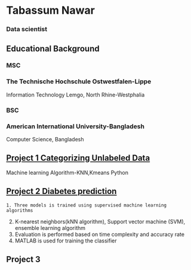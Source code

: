 # Tabassum Nawar
### Data scientist
## Educational Background
### MSC
### **The Technische Hochschule Ostwestfalen-Lippe**
Information Technology
Lemgo, North Rhine-Westphalia
### BSC
### **American International University-Bangladesh**
Computer Science,
Bangladesh
## [Project 1 Categorizing Unlabeled Data](https://github.com/Tabassum0794/Machine-Learning/tree/main/CategorizingData)
  Machine learning Algorithm-KNN,Kmeans
  Python
  
## [Project 2 Diabetes prediction](https://github.com/Tabassum0794/Machine-Learning/tree/main/Diabetes%20Prediction)
	1. Three models is trained using supervised machine learning algorithms
  2. K-nearest neighbors(kNN algorithm), Support vector machine (SVM), ensemble learning algorithm
  3. Evaluation is performed based on time complexity and accuracy rate
  4. MATLAB is used for training the classifier
## Project 3
